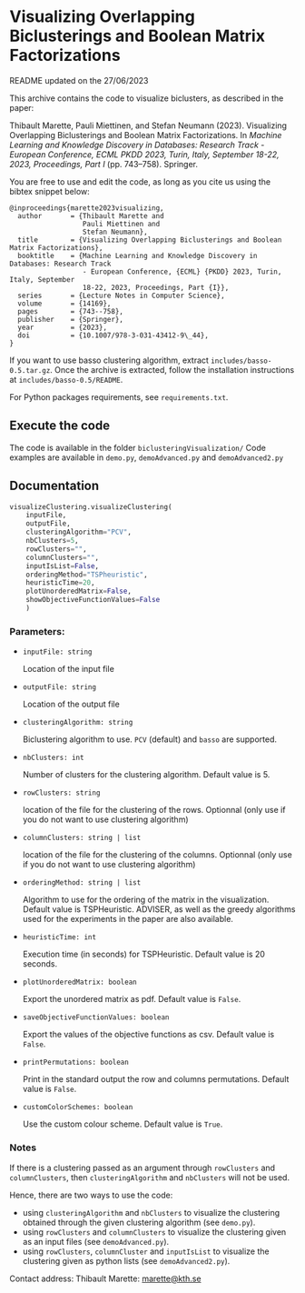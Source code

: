 # Visualizing Overlapping Biclusterings and Boolean Matrix Factorizations

README updated on the 27/06/2023

This archive contains the code to visualize biclusters, as described in the paper:

Thibault Marette, Pauli Miettinen, and Stefan Neumann (2023). Visualizing Overlapping Biclusterings and Boolean Matrix Factorizations. In <em>Machine Learning and Knowledge Discovery in Databases: Research Track - European Conference, ECML PKDD 2023, Turin, Italy, September 18-22, 2023, Proceedings, Part I</em> (pp. 743–758). Springer.

You are free to use and edit the code, as long as you cite us using the bibtex snippet below:

```
@inproceedings{marette2023visualizing,
  author       = {Thibault Marette and
                  Pauli Miettinen and
                  Stefan Neumann},
  title        = {Visualizing Overlapping Biclusterings and Boolean Matrix Factorizations},
  booktitle    = {Machine Learning and Knowledge Discovery in Databases: Research Track
                  - European Conference, {ECML} {PKDD} 2023, Turin, Italy, September
                  18-22, 2023, Proceedings, Part {I}},
  series       = {Lecture Notes in Computer Science},
  volume       = {14169},
  pages        = {743--758},
  publisher    = {Springer},
  year         = {2023},
  doi          = {10.1007/978-3-031-43412-9\_44},
}
```

If you want to use basso clustering algorithm, extract `includes/basso-0.5.tar.gz`. Once the archive is extracted, follow the installation instructions at `includes/basso-0.5/README`.


For Python packages requirements, see `requirements.txt`.

## Execute the code

The code is available in the folder `biclusteringVisualization/`
Code examples are available in `demo.py`, `demoAdvanced.py` and `demoAdvanced2.py`

## Documentation

```python
visualizeClustering.visualizeClustering(
    inputFile,
    outputFile,
    clusteringAlgorithm="PCV",
    nbClusters=5,
    rowClusters="",
    columnClusters="",
    inputIsList=False,
    orderingMethod="TSPheuristic", 
    heuristicTime=20,
    plotUnorderedMatrix=False,
    showObjectiveFunctionValues=False
    )
```
### Parameters:
- `inputFile: string`
  
   Location of the input file
- `outputFile: string`
  
  Location of the output file 
- `clusteringAlgorithm: string`
 
  Biclustering algorithm to use. `PCV` (default) and `basso` are supported.
- `nbClusters: int`
 
   Number of clusters for the clustering algorithm. Default value is 5.

- `rowClusters: string`

   location of the file for the clustering of the rows. Optionnal (only use if you do not want to use clustering algorithm)

- `columnClusters: string | list`

   location of the file for the clustering of the columns. Optionnal (only use if you do not want to use clustering algorithm)

- `orderingMethod: string | list`
 
    Algorithm to use for the ordering of the matrix in the visualization. Default value is TSPHeuristic. ADVISER, as well as the greedy algorithms used for the experiments in the paper are also available.

- `heuristicTime: int`
 
    Execution time (in seconds) for TSPHeuristic. Default value is 20 seconds.
- `plotUnorderedMatrix: boolean`
 
   Export the unordered matrix as pdf. Default value is `False`.

- `saveObjectiveFunctionValues: boolean`
 
   Export the values of the objective functions as csv. Default value is `False`.

- `printPermutations: boolean`

   Print in the standard output the row and columns permutations. Default value is `False`.

- `customColorSchemes: boolean`

   Use the custom colour scheme. Default value is `True`.



### Notes
If there is a clustering passed as an argument through `rowClusters` and `columnClusters`, then `clusteringAlgorithm` and `nbClusters` will not be used.

Hence, there are two ways to use the code:
- using `clusteringAlgorithm` and `nbClusters` to visualize the clustering obtained through the given clustering algorithm (see `demo.py`).
- using `rowClusters` and `columnClusters` to visualize the clustering given as an input files (see `demoAdvanced.py`).
- using `rowClusters`, `columnCluster` and `inputIsList` to visualize the clustering given as python lists (see `demoAdvanced2.py`).


Contact address: Thibault Marette: marette@kth.se
